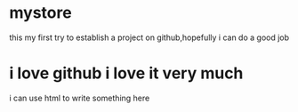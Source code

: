 # mystore
this my first try to establish a project on github,hopefully i can do a good job
<h1>i love github i love it very much</h1>
<p>i can use html to write something here</p>
